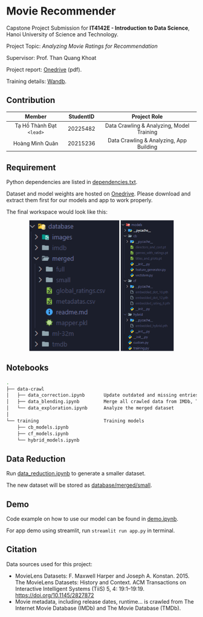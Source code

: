 # Movie Recommender

Capstone Project Submission for **IT4142E - Introduction to Data Science**, Hanoi University of Science and Technology.

Project Topic: *Analyzing Movie Ratings for Recommendation*

Supervisor: Prof. Than Quang Khoat

Project report: [Onedrive](https://husteduvn-my.sharepoint.com/:b:/g/personal/dat_tht225482_sis_hust_edu_vn/ETrLko85l9hEo5-lJ34Hu2QBP_KVIQ1-ip4J96khSNFBUw?e=Atxa5g) (pdf).

Training details: [Wandb](https://api.wandb.ai/links/dat-tht225482-hust/4nazuki3).

## Contribution

|             Member             | StudentID |               Project Role               |
| :-----------------------------: | :-------: | :---------------------------------------: |
| Tạ Hồ Thành Đạt `<lead>` | 20225482 | Data Crawling & Analyzing, Model Training |
|        Hoàng Minh Quân        | 20215236 |  Data Crawling & Analyzing, App Building  |

## Requirement

Python dependencies are listed in [dependencies.txt](./requirements.txt).

Dataset and model weights are hosted on [Onedrive](https://husteduvn-my.sharepoint.com/:f:/g/personal/dat_tht225482_sis_hust_edu_vn/EvzkosUBg2xHtBl4hZejPaABc696kWogjRTSmEKATdjiXA?e=xwvaaS). Please download and extract them first for our models and app to work properly.

The final workspace would look like this:

<p float="left" align="center">
  <img src="./database/images/database.png" width="238" />
  <img src="./database/images/models.png" width="140" /> 
</p>

## Notebooks

```bash
.
├── data-crawl
│   ├── data_correction.ipynb       Update outdated and missing entries
│   ├── data_blending.ipynb         Merge all crawled data from IMDb, TMDb, MovieLens
│   └── data_exploration.ipynb      Analyze the merged dataset
│
└── training                        Training models
    ├── cb_models.ipynb
    ├── cf_models.ipynb
    └── hybrid_models.ipynb
```

## Data Reduction

Run [data_reduction.ipynb](./data_reduction.ipynb) to generate a smaller dataset.

The new dataset will be stored as [database/merged/small](./database/merged/small).

## Demo

Code example on how to use our model can be found in [demo.ipynb](./demo.ipynb).

For app demo using streamlit, run `streamlit run app.py` in terminal.

## Citation

Data sources used for this project:

- MovieLens Datasets: F. Maxwell Harper and Joseph A. Konstan. 2015. The MovieLens Datasets: History and Context. ACM Transactions on Interactive Intelligent Systems (TiiS) 5, 4: 19:1–19:19. https://doi.org/10.1145/2827872
- Movie metadata, including release dates, runtime... is crawled from The Internet Movie Database (IMDb) and The Movie Database (TMDb).
